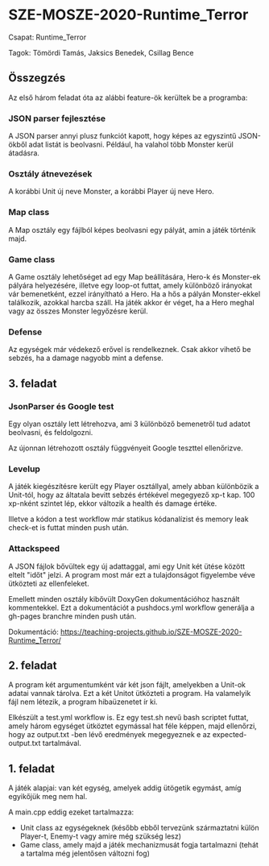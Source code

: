 # SZE-MOSZE-2020-Runtime_Terror

Csapat: Runtime_Terror

Tagok: Tömördi Tamás, Jaksics Benedek, Csillag Bence


## Összegzés

Az első három feladat óta az alábbi feature-ök kerültek be a programba:

### JSON parser fejlesztése

A JSON parser annyi plusz funkciót kapott, hogy képes az egyszintű JSON-ökből adat listát is beolvasni. Például, ha valahol több Monster kerül átadásra.

### Osztály átnevezések

A korábbi Unit új neve Monster, a korábbi Player új neve Hero.

### Map class

A Map osztály egy fájlból képes beolvasni egy pályát, amin a játék történik majd.

### Game class

A Game osztály lehetőséget ad egy Map beállítására, Hero-k és Monster-ek pályára helyezésére, illetve egy loop-ot futtat, amely különböző irányokat vár bemenetként, ezzel irányítható a Hero. Ha a hős a pályán Monster-ekkel találkozik, azokkal harcba száll. Ha játék akkor ér véget, ha a Hero meghal vagy az összes Monster legyőzésre kerül.

### Defense

Az egységek már védekező erővel is rendelkeznek. Csak akkor vihető be sebzés, ha a damage nagyobb mint a defense.

## 3. feladat


### JsonParser és Google test

Egy olyan osztály lett létrehozva, ami 3 különböző bemenetről tud adatot beolvasni, és feldolgozni.

Az újonnan létrehozott osztály függvényeit Google teszttel ellenőrizve.

### Levelup

A játék kiegészítésre került egy Player osztállyal, amely abban különbözik a Unit-tól, hogy az áltatala bevitt sebzés értékével megegyező xp-t kap. 100 xp-nként szintet lép, ekkor változik a health és damage értéke. 

Illetve a kódon a test workflow már statikus kódanalízist és memory leak check-et is futtat minden push után.

### Attackspeed

A JSON fájlok bővültek egy új adattaggal, ami egy Unit két ütése között eltelt "időt" jelzi. A program most már ezt a tulajdonságot figyelembe véve ütközteti az ellenfeleket.

Emellett minden osztály kibővült DoxyGen dokumentációhoz használt kommentekkel. Ezt a dokumentációt a pushdocs.yml workflow generálja a gh-pages branchre minden push után. 

Dokumentáció: https://teaching-projects.github.io/SZE-MOSZE-2020-Runtime_Terror/


## 2. feladat

A program két argumentumként vár két json fájlt, amelyekben a Unit-ok adatai vannak tárolva. Ezt a két Unitot ütközteti a program. Ha valamelyik fájl nem létezik, a program hibaüzenetet ír ki.

Elkészült a test.yml workflow is. Ez egy test.sh nevű bash scriptet futtat, amely három egységet ütköztet egymással hat féle képpen, majd ellenőrzi, hogy az output.txt -ben lévő eredmények megegyeznek e az expected-output.txt tartalmával.

## 1. feladat

A játék alapjai: van két egység, amelyek addig ütögetik egymást, amíg egyikőjük meg nem hal.

A main.cpp eddig ezeket tartalmazza:

- Unit class az egységeknek (később ebből tervezünk származtatni külön Player-t, Enemy-t vagy amire még szükség lesz)
- Game class, amely majd a játék mechanizmusát fogja tartalmazni (tehát a tartalma még jelentősen változni fog)
